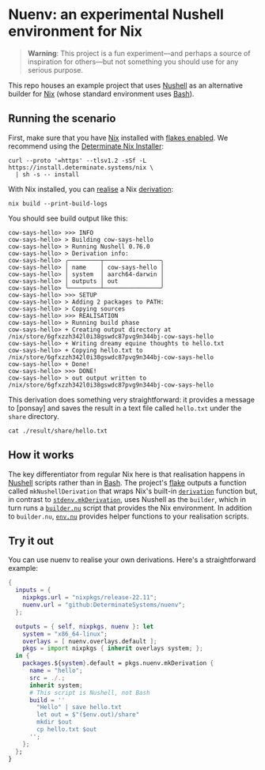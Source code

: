 # Nuenv: an experimental Nushell environment for Nix

> **Warning**: This project is a fun experiment&mdash;and perhaps a source of inspiration for
> others&mdash;but not something you should use for any serious purpose.

This repo houses an example project that uses [Nushell] as an alternative builder for [Nix] (whose standard environment uses [Bash]).

## Running the scenario

First, make sure that you have [Nix] installed with [flakes enabled][flake]. We recommend using the [Determinate Nix Installer][dni]:

```shell
curl --proto '=https' --tlsv1.2 -sSf -L https://install.determinate.systems/nix \
  | sh -s -- install
```

With Nix installed, you can [realise] a Nix [derivation]:

```shell
nix build --print-build-logs
```

You should see build output like this:

```shell
cow-says-hello> >>> INFO
cow-says-hello> > Building cow-says-hello
cow-says-hello> > Running Nushell 0.76.0
cow-says-hello> > Derivation info:
cow-says-hello> ╭─────────┬────────────────╮
cow-says-hello> │ name    │ cow-says-hello │
cow-says-hello> │ system  │ aarch64-darwin │
cow-says-hello> │ outputs │ out            │
cow-says-hello> ╰─────────┴────────────────╯
cow-says-hello> >>> SETUP
cow-says-hello> > Adding 2 packages to PATH:
cow-says-hello> > Copying sources
cow-says-hello> >>> REALISATION
cow-says-hello> > Running build phase
cow-says-hello> + Creating output directory at /nix/store/6gfxzzh342l0i38gswdc87pvg9n344bj-cow-says-hello
cow-says-hello> + Writing dreamy equine thoughts to hello.txt
cow-says-hello> + Copying hello.txt to /nix/store/6gfxzzh342l0i38gswdc87pvg9n344bj-cow-says-hello
cow-says-hello> + Done!
cow-says-hello> >>> DONE!
cow-says-hello> > out output written to /nix/store/6gfxzzh342l0i38gswdc87pvg9n344bj-cow-says-hello
```

This derivation does something very straightforward: it provides a message to [ponsay] and saves the result in a text file called `hello.txt` under the `share` directory.

```shell
cat ./result/share/hello.txt
```

## How it works

The key differentiator from regular Nix here is that realisation happens in [Nushell] scripts rather than in [Bash]. The project's [flake] outputs a function called `mkNushellDerivation` that wraps Nix's built-in [`derivation`][derivation] function but, in contrast to [`stdenv.mkDerivation`][stdenv], uses Nushell as the `builder`, which in turn runs a [`builder.nu`](./builder.nu) script that provides the Nix environment. In addition to `builder.nu`, [`env.nu`](./env.nu) provides helper functions to your realisation scripts.

## Try it out

You can use nuenv to realise your own derivations. Here's a straightforward example:

```nix
{
  inputs = {
    nixpkgs.url = "nixpkgs/release-22.11";
    nuenv.url = "github:DeterminateSystems/nuenv";
  };

  outputs = { self, nixpkgs, nuenv }: let
    system = "x86_64-linux";
    overlays = [ nuenv.overlays.default ];
    pkgs = import nixpkgs { inherit overlays system; };
  in {
    packages.${system}.default = pkgs.nuenv.mkDerivation {
      name = "hello";
      src = ./.;
      inherit system;
      # This script is Nushell, not Bash
      build = ''
        "Hello" | save hello.txt
        let out = $"($env.out)/share"
        mkdir $out
        cp hello.txt $out
      '';
    };
  };
}
```

[bash]: https://gnu.org/software/bash
[derivation]: https://zero-to-nix.com/concepts/derivations
[flake]: https://zero-to-nix.com/concepts/flakes
[dni]: https://github.com/DeterminateSystems/nix-installer
[nix]: https://nixos.org
[nushell]: https://nushell.sh
[ponysay]: https://github.com/erkin/ponysay
[realise]: https://zero-to-nix.com/concepts/realisation
[stdenv]: https://ryantm.github.io/nixpkgs/stdenv/stdenv
